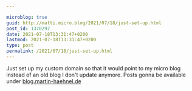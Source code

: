 ```yaml
---

microblog: true
guid: http://matti.micro.blog/2021/07/18/just-set-up.html
post_id: 1370297
date: 2021-07-18T13:31:47+0200
lastmod: 2021-07-18T13:31:47+0200
type: post
permalink: /2021/07/18/just-set-up.html
---
```

Just set up my custom domain so that it would point to my micro blog instead of an old blog I don't update anymore. Posts gonna be available under [blog.martin-haehnel.de]()
